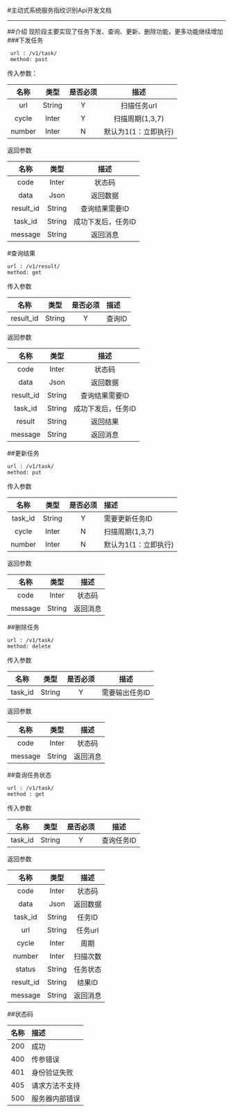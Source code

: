 #主动式系统服务指纹识别Api开发文档
___
##介绍
现阶段主要实现了任务下发、查询、更新、删除功能，更多功能继续增加
###下发任务
```text
 url : /v1/task/
 method: post
```
传入参数：


 |名称|类型|是否必须|描述|
|:----:|:----:|:----:|:---:|
|url|String|Y|扫描任务url
|cycle|Inter|Y|扫描周期(1,3,7)
|number|Inter|N|默认为1(1：立即执行)

返回参数

 |名称|类型|描述|
|:----:|:----:|:---:|
|code|Inter|状态码
|data|Json|返回数据
|result_id|String|查询结果需要ID
|task_id|String|成功下发后，任务ID
|message|String|返回消息

#查询结果
```text
url : /v1/result/
method: get
```
传入参数

|名称|类型|是否必须|描述
|:----:|:----:|:----:|:----|
|result_id|String|Y|查询ID

返回参数

|名称|类型|描述
|:----:|:----:|:----:|
|code|Inter|状态码
|data|Json|返回数据
|result_id|String|查询结果需要ID
|task_id|String|成功下发后，任务ID
|result|String|返回结果
message|String|返回消息

##更新任务
```text
url : /v1/task/
method: put
```

传入参数

|名称|类型|是否必须|描述
|:----:|:----:|:----:|:----|
task_id|String|Y|需要更新任务ID
|cycle|Inter|N|扫描周期(1,3,7)
|number|Inter|N|默认为1(1：立即执行)

返回参数

|名称|类型|描述
|:---:|:---:|:---:|
|code|Inter|状态码|
|message|String|返回消息

##删除任务
```text
url : /v1/task/
method: delete
```

传入参数

|名称|类型|是否必须|描述
|:---:|:---:|:---:|:---:
task_id|String|Y|需要输出任务ID

返回参数

|名称|类型|描述
|:---:|:---:|:---:|
|code|Inter|状态码
|message|String|返回消息

##查询任务状态
```text
url : /v1/task/
method : get
```
传入参数

|名称|类型|是否必须|描述
|:----:|:---:|:---:|:---:|
task_id|String|Y|查询任务ID

返回参数

|名称|类型|描述|
|:---:|:---:|:---:|
|code|Inter|状态码|
|data|Json|返回数据
task_id|String|任务ID
|url|String|任务url
|cycle|Inter|周期
|number|Inter|扫描次数
|status|String|任务状态
|result_id|String|结果ID
|message|String|返回消息

##状态码

|名称|描述|
|:----:|:---|
|200|成功
|400|传参错误
|401|身份验证失败
|405|请求方法不支持
|500|服务器内部错误